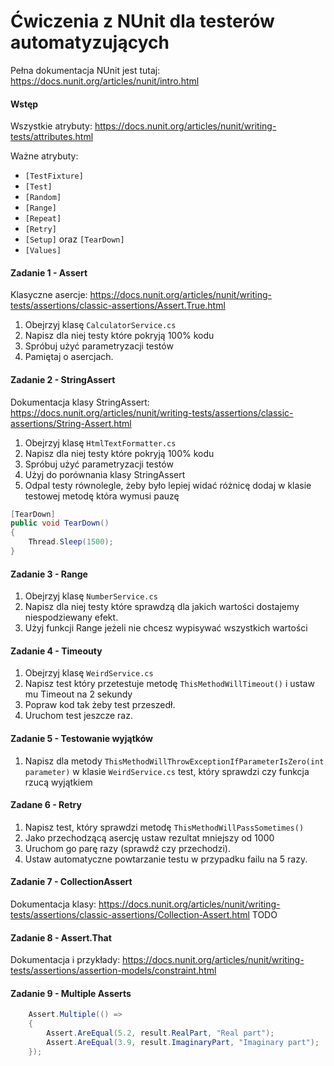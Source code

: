 ﻿# Ćwiczenia z NUnit dla testerów automatyzujących
Pełna dokumentacja NUnit jest tutaj: https://docs.nunit.org/articles/nunit/intro.html

#### Wstęp
Wszystkie atrybuty: https://docs.nunit.org/articles/nunit/writing-tests/attributes.html

Ważne atrybuty:
* `[TestFixture]`
* `[Test]`
* `[Random]`
* `[Range]`
* `[Repeat]`
* `[Retry]`
* `[Setup]` oraz `[TearDown]`
* `[Values]`


#### Zadanie 1 - Assert
Klasyczne asercje: https://docs.nunit.org/articles/nunit/writing-tests/assertions/classic-assertions/Assert.True.html
1. Obejrzyj klasę `CalculatorService.cs`
2. Napisz dla niej testy które pokryją 100% kodu
3. Spróbuj użyć parametryzacji testów
4. Pamiętaj o asercjach.


#### Zadanie 2 - StringAssert
Dokumentacja klasy StringAssert: https://docs.nunit.org/articles/nunit/writing-tests/assertions/classic-assertions/String-Assert.html

1. Obejrzyj klasę `HtmlTextFormatter.cs`
2. Napisz dla niej testy które pokryją 100% kodu
3. Spróbuj użyć parametryzacji testów
4. Użyj do porównania klasy StringAssert
5. Odpal testy równolegle, żeby było lepiej widać różnicę dodaj w klasie testowej metodę która wymusi pauzę
```csharp
[TearDown]
public void TearDown()
{
    Thread.Sleep(1500);
}
```

#### Zadanie 3 - Range
1. Obejrzyj klasę `NumberService.cs`
2. Napisz dla niej testy które sprawdzą dla jakich wartości dostajemy niespodziewany efekt.
3. Użyj funkcji Range jeżeli nie chcesz wypisywać wszystkich wartości


#### Zadanie 4 - Timeouty
1. Obejrzyj klasę `WeirdService.cs`
2. Napisz test który przetestuje metodę `ThisMethodWillTimeout()` i ustaw mu Timeout na 2 sekundy
3. Popraw kod tak żeby test przeszedł.
4. Uruchom test jeszcze raz.


#### Zadanie 5 - Testowanie wyjątków
1. Napisz dla metody `ThisMethodWillThrowExceptionIfParameterIsZero(int parameter)` w klasie `WeirdService.cs` test, który sprawdzi czy funkcja rzucą wyjątkiem


#### Zadane 6 - Retry
1. Napisz test, który sprawdzi metodę `ThisMethodWillPassSometimes()`
2. Jako przechodzącą asercję ustaw rezultat mniejszy od 1000
3. Uruchom go parę razy (sprawdź czy przechodzi).
4. Ustaw automatyczne powtarzanie testu w przypadku failu na 5 razy.


#### Zadanie 7 - CollectionAssert
Dokumentacja klasy: https://docs.nunit.org/articles/nunit/writing-tests/assertions/classic-assertions/Collection-Assert.html
TODO


#### Zadanie 8 - Assert.That
Dokumentacja i przykłady: https://docs.nunit.org/articles/nunit/writing-tests/assertions/assertion-models/constraint.html


#### Zadanie 9 - Multiple Asserts
```csharp
    Assert.Multiple(() =>
    {
        Assert.AreEqual(5.2, result.RealPart, "Real part");
        Assert.AreEqual(3.9, result.ImaginaryPart, "Imaginary part");
    });
```